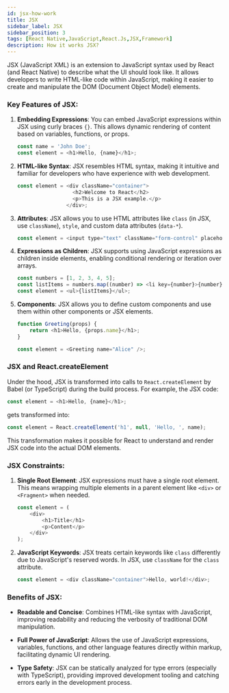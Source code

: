 ```yaml
---
id: jsx-how-work
title: JSX
sidebar_label: JSX
sidebar_position: 3
tags: [React Native,JavaScript,React.Js,JSX,Framework]
description: How it works JSX?
---
```


JSX (JavaScript XML) is an extension to JavaScript syntax used by React (and React Native) to describe what the UI should look like. It allows developers to write HTML-like code within JavaScript, making it easier to create and manipulate the DOM (Document Object Model) elements.

### Key Features of JSX:

1. **Embedding Expressions**: You can embed JavaScript expressions within JSX using curly braces `{}`. This allows dynamic rendering of content based on variables, functions, or props.

   ```javascript
   const name = 'John Doe';
   const element = <h1>Hello, {name}</h1>;
   ```

2. **HTML-like Syntax**: JSX resembles HTML syntax, making it intuitive and familiar for developers who have experience with web development.

   ```javascript
   const element = <div className="container">
                     <h2>Welcome to React</h2>
                     <p>This is a JSX example.</p>
                   </div>;
   ```

3. **Attributes**: JSX allows you to use HTML attributes like `class` (in JSX, use `className`), `style`, and custom data attributes (`data-*`).

   ```javascript
   const element = <input type="text" className="form-control" placeholder="Enter your name" />;
   ```

4. **Expressions as Children**: JSX supports using JavaScript expressions as children inside elements, enabling conditional rendering or iteration over arrays.

   ```javascript
   const numbers = [1, 2, 3, 4, 5];
   const listItems = numbers.map((number) => <li key={number}>{number}</li>);
   const element = <ul>{listItems}</ul>;
   ```

5. **Components**: JSX allows you to define custom components and use them within other components or JSX elements.

   ```javascript
   function Greeting(props) {
       return <h1>Hello, {props.name}</h1>;
   }

   const element = <Greeting name="Alice" />;
   ```

### JSX and React.createElement

Under the hood, JSX is transformed into calls to `React.createElement` by Babel (or TypeScript) during the build process. For example, the JSX code:

```javascript
const element = <h1>Hello, {name}</h1>;
```

gets transformed into:

```javascript
const element = React.createElement('h1', null, 'Hello, ', name);
```

This transformation makes it possible for React to understand and render JSX code into the actual DOM elements.

### JSX Constraints:

1. **Single Root Element**: JSX expressions must have a single root element. This means wrapping multiple elements in a parent element like `<div>` or `<Fragment>` when needed.

   ```javascript
   const element = (
       <div>
           <h1>Title</h1>
           <p>Content</p>
       </div>
   );
   ```

2. **JavaScript Keywords**: JSX treats certain keywords like `class` differently due to JavaScript's reserved words. In JSX, use `className` for the `class` attribute.

   ```javascript
   const element = <div className="container">Hello, world!</div>;
   ```

### Benefits of JSX:

- **Readable and Concise**: Combines HTML-like syntax with JavaScript, improving readability and reducing the verbosity of traditional DOM manipulation.
  
- **Full Power of JavaScript**: Allows the use of JavaScript expressions, variables, functions, and other language features directly within markup, facilitating dynamic UI rendering.
  
- **Type Safety**: JSX can be statically analyzed for type errors (especially with TypeScript), providing improved development tooling and catching errors early in the development process. 